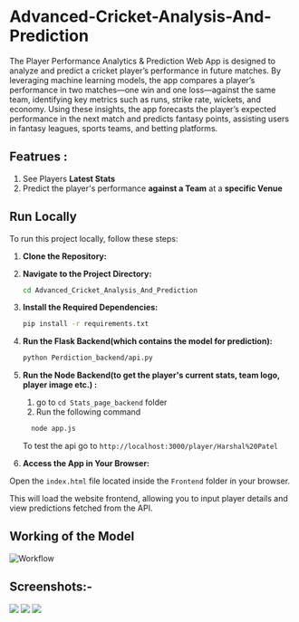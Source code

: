 # Advanced-Cricket-Analysis-And-Prediction

The Player Performance Analytics & Prediction Web App is designed to analyze and predict a cricket player’s performance in future matches. By leveraging machine learning models, the app compares a player’s performance in two matches—one win and one loss—against the same team, identifying key metrics such as runs, strike rate, wickets, and economy. Using these insights, the app forecasts the player’s expected performance in the next match and predicts fantasy points, assisting users in fantasy leagues, sports teams, and betting platforms.

## Featrues :
   1) See Players **Latest Stats**
   2) Predict the player's performance **against a Team** at a **specific Venue**

## Run Locally

To run this project locally, follow these steps:

1. **Clone the Repository:**

2. **Navigate to the Project Directory:**
   ```bash
   cd Advanced_Cricket_Analysis_And_Prediction
   ```
3. **Install the Required Dependencies:**
   ```bash
   pip install -r requirements.txt
   ```
4. **Run the Flask Backend(which contains the model for prediction):**
   ```bash
   python Perdiction_backend/api.py
   ```

   
5. **Run the Node Backend(to get the player's current stats, team logo, player image etc.) :**
   1) go to `cd Stats_page_backend` folder
   2) Run the following command
   ```bash
     node app.js
   ```

   To test the api go to `http://localhost:3000/player/Harshal%20Patel`
7. **Access the App in Your Browser:**

Open the `index.html` file located inside the `Frontend` folder in your browser.

This will load the website frontend, allowing you to input player details and view predictions fetched from the API.

## Working of the Model
![Workflow](https://github.com/user-attachments/assets/040c0c7a-87cb-4858-a2ee-f62b2d3fd2c8)



## Screenshots:-
<img src="https://github.com/user-attachments/assets/4f1f451e-fe26-43c2-98e7-446e42aaf28a" width=auto>
<img src="https://github.com/user-attachments/assets/3804873e-aa18-4407-8da6-c511132bd2f4" width=auto>
<img src="https://github.com/user-attachments/assets/22f6b9d7-43ba-4e78-a986-e43cea85ec19" width=auto>

